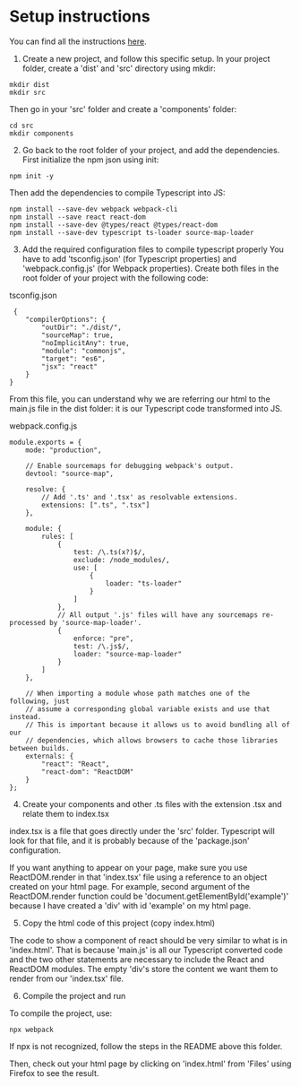 # Setup instructions
You can find all the instructions [here](https://www.typescriptlang.org/docs/handbook/react-&-webpack.html).

1. Create a new project, and follow this specific setup.
In your project folder, create a 'dist' and 'src' directory using mkdir:
```
mkdir dist
mkdir src
```
Then go in your 'src' folder and create a 'components' folder:
```
cd src
mkdir components
```

2. Go back to the root folder of your project, and add the dependencies.
First initialize the npm json using init:
```
npm init -y
```
Then add the dependencies to compile Typescript into JS:
```
npm install --save-dev webpack webpack-cli
npm install --save react react-dom
npm install --save-dev @types/react @types/react-dom
npm install --save-dev typescript ts-loader source-map-loader
```

3. Add the required configuration files to compile typescript properly
You have to add 'tsconfig.json' (for Typescript properties) and 'webpack.config.js' (for Webpack properties). Create both files in the root folder of your project with the following code:

tsconfig.json
```
 {
    "compilerOptions": {
        "outDir": "./dist/",
        "sourceMap": true,
        "noImplicitAny": true,
        "module": "commonjs",
        "target": "es6",
        "jsx": "react"
    }
}
```
From this file, you can understand why we are referring our html to the main.js file in the dist folder: it is our Typescript code transformed into JS.

webpack.config.js
```
module.exports = {
    mode: "production",

    // Enable sourcemaps for debugging webpack's output.
    devtool: "source-map",

    resolve: {
        // Add '.ts' and '.tsx' as resolvable extensions.
        extensions: [".ts", ".tsx"]
    },

    module: {
        rules: [
            {
                test: /\.ts(x?)$/,
                exclude: /node_modules/,
                use: [
                    {
                        loader: "ts-loader"
                    }
                ]
            },
            // All output '.js' files will have any sourcemaps re-processed by 'source-map-loader'.
            {
                enforce: "pre",
                test: /\.js$/,
                loader: "source-map-loader"
            }
        ]
    },

    // When importing a module whose path matches one of the following, just
    // assume a corresponding global variable exists and use that instead.
    // This is important because it allows us to avoid bundling all of our
    // dependencies, which allows browsers to cache those libraries between builds.
    externals: {
        "react": "React",
        "react-dom": "ReactDOM"
    }
};
```

4. Create your components and other .ts files with the extension .tsx and relate them to index.tsx

index.tsx is a file that goes directly under the 'src' folder. Typescript will look for that file, and it is probably because of the 'package.json' configuration.

If you want anything to appear on your page, make sure you use ReactDOM.render in that 'index.tsx' file using a reference to an object created on your html page. For example, second argument of the ReactDOM.render function could be 'document.getElementById('example')' because I have created a 'div' with id 'example' on my html page.

5. Copy the html code of this project (copy index.html)

The code to show a component of react should be very similar to what is in 'index.html'. That is because 'main.js' is all our Typescript converted code and the two other statements are necessary to include the React and ReactDOM modules. The empty 'div's store the content we want them to render from our 'index.tsx' file.

6. Compile the project and run

To compile the project, use:
```
npx webpack
```
If npx is not recognized, follow the steps in the README above this folder.

Then, check out your html page by clicking on 'index.html' from 'Files' using Firefox to see the result.

